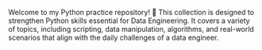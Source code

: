Welcome to my Python practice repository! 🚀 This collection is designed to strengthen Python skills essential for Data Engineering. It covers a variety of topics, including scripting, data manipulation, algorithms, and real-world scenarios that align with the daily challenges of a data engineer.
